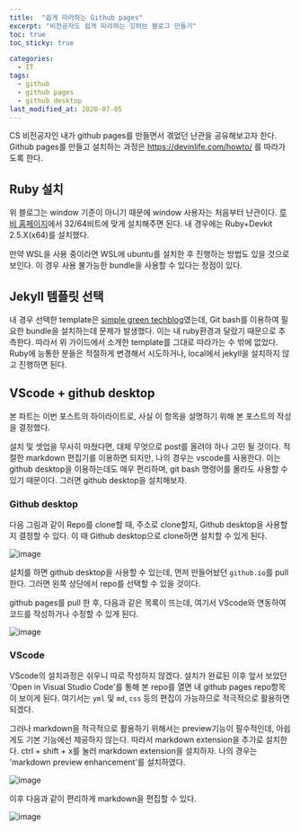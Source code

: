 ```yaml
---
title:  "쉽게 따라하는 Github pages"
excerpt: "비전공자도 쉽게 따라하는 깃허브 블로그 만들기"
toc: true
toc_sticky: true

categories:
  - IT
tags:
  - github
  - github pages
  - github desktop
last_modified_at: 2020-07-05
---
```


CS 비전공자인 내가 github pages를 만들면서 겪었던 난관을 공유해보고자 한다. Github pages를 만들고 설치하는 과정은 https://devinlife.com/howto/ 를 따라가도록 한다.

## Ruby 설치

위 블로그는 window 기준이 아니기 때문에 window 사용자는 처음부터 난관이다. [루비 홈페이지](https://rubyinstaller.org/)에서 32/64비트에 맞게 설치해주면 된다. 내 경우에는 Ruby+Devkit 2.5.X(x64)를 설치했다.

만약 WSL을 사용 중이라면 WSL에 ubuntu를 설치한 후 진행하는 방법도 있을 것으로 보인다. 이 경우 사용 불가능한 bundle을 사용할 수 있다는 장점이 있다.

## Jekyll 템플릿 선택

내 경우 선택한 template은 [simple green techblog](http://jekyllthemes.org/themes/SIMPLE-GREEN-TECH/)였는데, Git bash를 이용하여 필요한 bundle을 설치하는데 문제가 발생했다. 이는 내 ruby환경과 달랐기 때문으로 추측한다. 따라서 위 가이드에서 소개한 template를 그대로 따라가는 수 밖에 없었다. Ruby에 능통한 분들은 적절하게 변경해서 시도하거나, local에서 jekyll을 설치하지 않고 진행하면 된다.

## VScode + github desktop

본 파트는 이번 포스트의 하이라이트로, 사실 이 항목을 설명하기 위해 본 포스트의 작성을 결정했다.

설치 및 셋업을 무사히 마쳤다면, 대체 무엇으로 post를 올려야 하나 고민 될 것이다. 적절한 markdown 편집기를 이용하면 되지만, 나의 경우는 vscode를 사용한다. 이는 github desktop을 이용하는데도 매우 편리하며, git bash 명령어를 몰라도 사용할 수 있기 때문이다. 그러면 github desktop을 설치해보자. 

### Github desktop

다음 그림과 같이 Repo를 clone할 때, 주소로 clone할지, Github desktop을 사용할지 결정할 수 있다. 이 때 Github desktop으로 clone하면 설치할 수 있게 된다.

![image](https://user-images.githubusercontent.com/47516855/86532272-9e4ee880-bf03-11ea-9a53-f14ffbc66aa9.png)

설치를 하면 github desktop을 사용할 수 있는데, 먼저 만들어놨던 `github.io`를 pull한다. 그러면 왼쪽 상단에서 repo를 선택할 수 있을 것이다.

github pages를 pull 한 후, 다음과 같은 목록이 뜨는데, 여기서 VScode와 연동하여 코드를 작성하거나 수정할 수 있게 된다.

![image](https://user-images.githubusercontent.com/47516855/86532359-4369c100-bf04-11ea-9e0a-d7704acbc6a8.png)

### VScode

VScode의 설치과정은 쉬우니 따로 작성하지 않겠다. 설치가 완료된 이후 앞서 보았던 'Open in Visual Studio Code'를 통해 본 repo를 열면 내 github pages repo항목이 보이게 된다. 여기서는 `yml` 및 `md`, `css` 등의 편집이 가능하므로 적극적으로 활용하면 되겠다.

그러나 markdown을 적극적으로 활용하기 위해서는 preview기능이 필수적인데, 아쉽게도 기본 기능에선 제공하지 않는다. 따라서 markdown extension을 추가로 설치한다. ctrl + shift + x를 눌러 markdown extension을 설치하자. 나의 경우는 'markdown preview enhancement'를 설치하였다.

![image](https://user-images.githubusercontent.com/47516855/86532442-f803e280-bf04-11ea-96f5-007c5f06bd48.png)

이후 다음과 같이 편리하게 markdown을 편집할 수 있다.

![image](https://user-images.githubusercontent.com/47516855/86532471-2a154480-bf05-11ea-811f-2e99a026245b.png)
